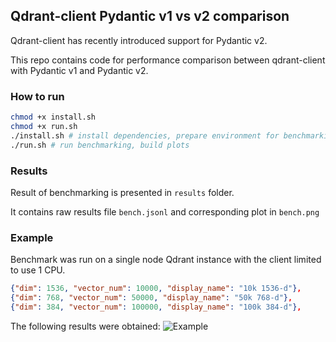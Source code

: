## Qdrant-client Pydantic v1 vs v2 comparison

Qdrant-client has recently introduced support for Pydantic v2.

This repo contains code for performance comparison between qdrant-client with Pydantic v1 and Pydantic v2.

### How to run
```bash
chmod +x install.sh
chmod +x run.sh
./install.sh # install dependencies, prepare environment for benchmarking
./run.sh # run benchmarking, build plots
```


### Results
Result of benchmarking is presented in `results` folder.

It contains raw results file `bench.jsonl` and corresponding plot in `bench.png`

### Example

Benchmark was run on a single node Qdrant instance with the client limited to use 1 CPU.

```JSON
{"dim": 1536, "vector_num": 10000, "display_name": "10k 1536-d"},
{"dim": 768, "vector_num": 50000, "display_name": "50k 768-d"},
{"dim": 384, "vector_num": 100000, "display_name": "100k 384-d"},
```

The following results were obtained:
![Example](results/bench.png)